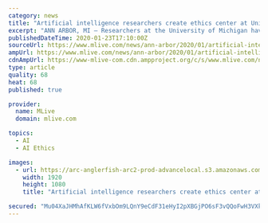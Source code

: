 ```yaml
---
category: news
title: "Artificial intelligence researchers create ethics center at University of Michigan"
excerpt: "ANN ARBOR, MI — Researchers at the University of Michigan have been exploring the need to set ethics standards and policies when it comes to the use of artificial intelligence, and they now have their own place to do so. The university has created a new Center of Ethics, Society and Computing (ESC) that will focus on AI, data usage ..."
publishedDateTime: 2020-01-23T17:10:00Z
sourceUrl: https://www.mlive.com/news/ann-arbor/2020/01/artificial-intelligence-researchers-create-ethics-center-at-university-of-michigan.html
ampUrl: https://www.mlive.com/news/ann-arbor/2020/01/artificial-intelligence-researchers-create-ethics-center-at-university-of-michigan.html?outputType=amp
cdnAmpUrl: https://www-mlive-com.cdn.ampproject.org/c/s/www.mlive.com/news/ann-arbor/2020/01/artificial-intelligence-researchers-create-ethics-center-at-university-of-michigan.html?outputType=amp
type: article
quality: 68
heat: 68
published: true

provider:
  name: MLive
  domain: mlive.com

topics:
  - AI
  - AI Ethics

images:
  - url: https://arc-anglerfish-arc2-prod-advancelocal.s3.amazonaws.com/public/N7BM7UM7BZDRLNY65JNKX3LVMY.jpg
    width: 1920
    height: 1080
    title: "Artificial intelligence researchers create ethics center at University of Michigan"

secured: "Mu04XaJHMhAfKLW6fVxbOm9LQnY9eCdF31eHyI2pXBGjPO6sF3vQQoFwH3VXk67iE9WAmRqa/5+KRUHCNHcUpMMNHkEa9293yOS1vQo1qrq30MtOic0agpuIOtAlILDu+SOR+MbW1QhA/iDIui2EsRRIK3DMYCBwDh2QvhfVRZg2yMBqRqmxq9uyFj8p0HoTqYU5ciMk2CxBKPSnmumUk19sV90JVFsMjbSH61R+bRjfuBG6BmTyYeaeU9CqSGXYa2mS16AtgHc8e2ZFie/CEBzAp5pdtoDQS7/Y/qfG1CMREDzfiIgdTRJYXWPCpwAW;2/ncm67B9iNkLDNs3HI7YA=="
---
```


